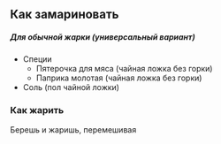 ## Как замариновать
##### Для обычной жарки (универсальный вариант)
- Специи
  - Пятерочка для мяса (чайная ложка без горки)
  - Паприка молотая (чайная ложка без горки)
- Соль (пол чайной ложки)
### Как жарить
Берешь и жаришь, перемешивая